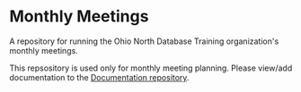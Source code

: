 # Monthly Meetings

A repository for running the Ohio North Database Training organization's monthly meetings.

This repsository is used only for monthly meeting planning.  Please view/add documentation to the [Documentation repository](https://github.com/OhioNorthDatabaseTraining/Documentation).
